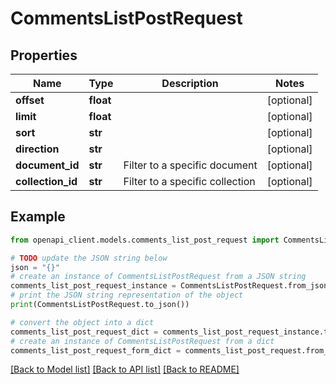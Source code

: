 # CommentsListPostRequest


## Properties

Name | Type | Description | Notes
------------ | ------------- | ------------- | -------------
**offset** | **float** |  | [optional] 
**limit** | **float** |  | [optional] 
**sort** | **str** |  | [optional] 
**direction** | **str** |  | [optional] 
**document_id** | **str** | Filter to a specific document | [optional] 
**collection_id** | **str** | Filter to a specific collection | [optional] 

## Example

```python
from openapi_client.models.comments_list_post_request import CommentsListPostRequest

# TODO update the JSON string below
json = "{}"
# create an instance of CommentsListPostRequest from a JSON string
comments_list_post_request_instance = CommentsListPostRequest.from_json(json)
# print the JSON string representation of the object
print(CommentsListPostRequest.to_json())

# convert the object into a dict
comments_list_post_request_dict = comments_list_post_request_instance.to_dict()
# create an instance of CommentsListPostRequest from a dict
comments_list_post_request_form_dict = comments_list_post_request.from_dict(comments_list_post_request_dict)
```
[[Back to Model list]](../README.md#documentation-for-models) [[Back to API list]](../README.md#documentation-for-api-endpoints) [[Back to README]](../README.md)


